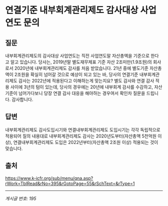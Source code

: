 # 연결기준 내부회계관리제도 감사대상 사업연도 문의

## 질문
내부회계관리제도의 감사대상 사업연도는 직전 사업연도말 자산총액을 기준으로 한다고 알고 있습니다.
당사는, 2019년말 별도재무제표 기준 자산 2조미만(1.9조원)의 회사로서 2020년에 내부회계관리제도 감사를 처음 받았습니다.
21년 중에 별도기준 자산총액이 2조원을 확실히 넘어갈 것으로 예상이 되고 있는 바,
당사의 연결기준 내부회계관리제도 감사는 2022년에 적용된다고 이해하는게 맞는지요?
별도 감사와 연결 감사 적용 사이에 3년의 텀이 있는데, 당사의 경우에는 20년에 내부회계 감사를 수감하고,
자산 기준이 넘어가다보니 당장 연결 감사 대응을 해야하는 경우여서 확인차 질문을 드립니다.
감사합니다.

## 답변
내부회계관리제도 감사도입시기와 연결내부회계관리제도 도입시기는 각각 독립적으로 적용되어 질의 내용대로 내부회계관리제도 감사는 2020년도부터(자산총액 5천억원 이상), 연결내부회계관리제도 도입은 2022년부터(자산총액 2조원 이상) 적용되는 것이 맞습니다.

## 출처
https://www.k-icfr.org/sub/menu/qna.asp?rWork=TblRead&rNo=395&rGotoPage=55&rSchText=&rType=1

---
*게시글 번호: 195*
